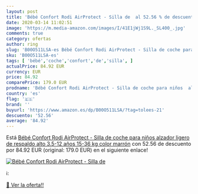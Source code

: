 ```yaml
---
layout: post
title: 'Bébé Confort Rodi AirProtect - Silla de  al 52.56 % de descuento'
date: 2020-03-14 11:02:51
image: 'https://m.media-amazon.com/images/I/41E1jWj1S9L._SL400_.jpg'
comments: true
category: ofertas
author: ring
slug: 'B00O511LSA-es Bébé Confort Rodi AirProtect - Silla de coche para niños...'
sku: 'B00O511LSA-es'
tags: [ 'bébé','coche','confort','de','silla', ]
actualPrice: 84.92 EUR
currency: EUR
price: 84.92
comparePrice: 179.0 EUR
prodname: 'Bébé Confort Rodi AirProtect - Silla de coche para niños  alzador ligero de respaldo alto  3.5-12 años  15-36 kg  color marrón'
country: 'es'
flag: '🇪🇸'
brand: ''
buyurl: 'https://www.amazon.es/dp/B00O511LSA/?tag=tolees-21'
descuento: '52.56'
average: '84.92'
---
```


Está [Bébé Confort Rodi AirProtect - Silla de coche para niños  alzador ligero de respaldo alto  3.5-12 años  15-36 kg  color marrón](https://www.amazon.es/dp/B00O511LSA/?tag=tolees-21) con 52.56 de descuento por 84.92 EUR (original: 179.0 EUR) en el siguiente enlace!

[![Bébé Confort Rodi AirProtect - Silla de ](https://m.media-amazon.com/images/I/41E1jWj1S9L._SL400_.jpg)](https://www.amazon.es/dp/B00O511LSA/?tag=tolees-21)

ℹ️:


[🛒 Ver la oferta!!](https://www.amazon.es/dp/B00O511LSA/?tag=tolees-21)
